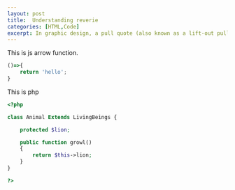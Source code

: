 ```yaml
---
layout: post
title:  Understanding reverie
categories: [HTML,Code]
excerpt: In graphic design, a pull quote (also known as a lift-out pull quote) is a key phrase, quotation, or excerpt that has been pulled from an article and used as a page layout graphic element, serving to entice readers into the article or to highlight a key topic.
---
```


This is js arrow function.

```js
()=>{
    return 'hello';
}
```

This is php

```php
<?php

class Animal Extends LivingBeings {

    protected $lion;

    public function growl()
    {
        return $this->lion;
    }
}

?>
```


